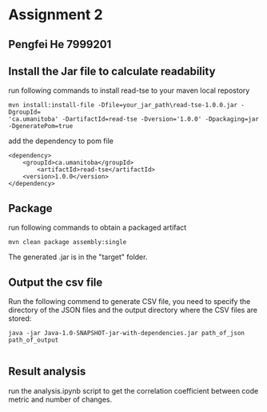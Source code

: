 # Assignment 2

## Pengfei He 7999201

[comment]: <> (Code Llama models are compatible with the scripts in llama-recipes)

## Install the Jar file to calculate readability
run following commands to install read-tse to your maven local repostory
```
mvn install:install-file -Dfile=your_jar_path\read-tse-1.0.0.jar -DgroupId=
'ca.umanitoba' -DartifactId=read-tse -Dversion='1.0.0' -Dpackaging=jar -DgeneratePom=true
```
add the dependency to pom file
```
<dependency>
    <groupId>ca.umanitoba</groupId>
        <artifactId>read-tse</artifactId>
    <version>1.0.0</version>
</dependency>
```
## Package
run following commands to obtain a packaged artifact 

```
mvn clean package assembly:single
```
The generated .jar is in the "target" folder.
## Output the csv file

Run the following commend to generate CSV file, you need to specify the directory of the JSON files and the output directory
where the CSV files are stored:

```
java -jar Java-1.0-SNAPSHOT-jar-with-dependencies.jar path_of_json path_of_output
 
```


## Result analysis

run the analysis.ipynb script to get the correlation coefficient between code metric and number of changes.





